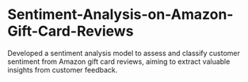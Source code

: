 # Sentiment-Analysis-on-Amazon-Gift-Card-Reviews
Developed a sentiment analysis model to assess and classify customer sentiment from Amazon gift card reviews, aiming to extract valuable insights from customer feedback.
